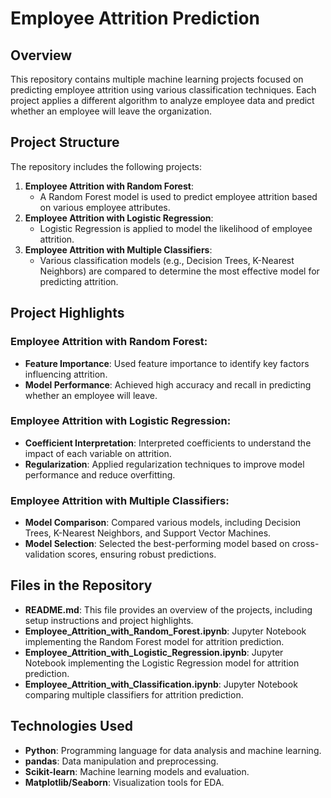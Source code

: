 # Employee Attrition Prediction

## Overview
This repository contains multiple machine learning projects focused on predicting employee attrition using various classification techniques. Each project applies a different algorithm to analyze employee data and predict whether an employee will leave the organization.

## Project Structure
The repository includes the following projects:
1. **Employee Attrition with Random Forest**: 
   - A Random Forest model is used to predict employee attrition based on various employee attributes.
2. **Employee Attrition with Logistic Regression**: 
   - Logistic Regression is applied to model the likelihood of employee attrition.
3. **Employee Attrition with Multiple Classifiers**: 
   - Various classification models (e.g., Decision Trees, K-Nearest Neighbors) are compared to determine the most effective model for predicting attrition.

## Project Highlights
### Employee Attrition with Random Forest:
- **Feature Importance**: Used feature importance to identify key factors influencing attrition.
- **Model Performance**: Achieved high accuracy and recall in predicting whether an employee will leave.

### Employee Attrition with Logistic Regression:
- **Coefficient Interpretation**: Interpreted coefficients to understand the impact of each variable on attrition.
- **Regularization**: Applied regularization techniques to improve model performance and reduce overfitting.

### Employee Attrition with Multiple Classifiers:
- **Model Comparison**: Compared various models, including Decision Trees, K-Nearest Neighbors, and Support Vector Machines.
- **Model Selection**: Selected the best-performing model based on cross-validation scores, ensuring robust predictions.

## Files in the Repository
- **README.md**: This file provides an overview of the projects, including setup instructions and project highlights.
- **Employee_Attrition_with_Random_Forest.ipynb**: Jupyter Notebook implementing the Random Forest model for attrition prediction.
- **Employee_Attrition_with_Logistic_Regression.ipynb**: Jupyter Notebook implementing the Logistic Regression model for attrition prediction.
- **Employee_Attrition_with_Classification.ipynb**: Jupyter Notebook comparing multiple classifiers for attrition prediction.

## Technologies Used
- **Python**: Programming language for data analysis and machine learning.
- **pandas**: Data manipulation and preprocessing.
- **Scikit-learn**: Machine learning models and evaluation.
- **Matplotlib/Seaborn**: Visualization tools for EDA.
